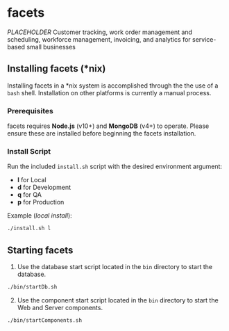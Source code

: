# facets
*PLACEHOLDER* Customer tracking, work order management and scheduling, workforce management, invoicing, and analytics for service-based small businesses

## Installing facets (*nix)
Installing facets in a *nix system is accomplished through the the use of a `bash` shell. Installation on other platforms is currently a manual process.

### Prerequisites
facets requires __Node.js__ (v10+) and __MongoDB__ (v4+) to operate. Please ensure these are installed before beginning the facets installation.

### Install Script
Run the included `install.sh` script with the desired environment argument:
  - __l__ for Local
  - __d__ for Development
  - __q__ for QA
  - __p__ for Production

  Example (_local install_): 
  ```bash 
  ./install.sh l
  ```
## Starting facets
1) Use the database start script located in the `bin` directory to start the database.
```bash
./bin/startDb.sh
```
2) Use the component start script located in the `bin` directory to start the Web and Server components.
```bash
./bin/startComponents.sh
```

